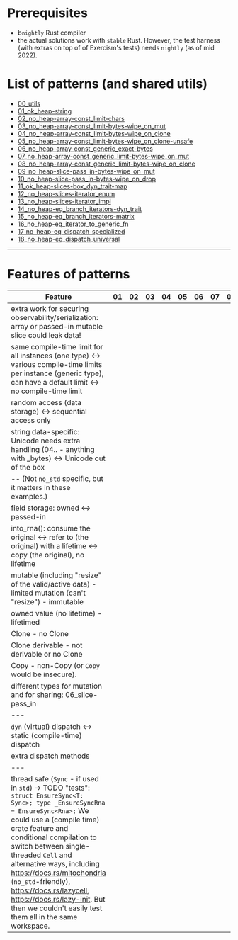 # Prerequisites

- b`nightly` Rust compiler
 - the actual solutions work with `stable` Rust. However, the test harness (with extras on top of of
   Exercism's tests) needs `nightly` (as of mid 2022).

# List of patterns (and shared utils)
- [00_utils](https://github.com/peter-kehl/no_std_rna_slice_patterns/blob/main/00_utils/src/lib.rs)
- [01_ok_heap-string](https://github.com/peter-kehl/no_std_rna_slice_patterns/blob/main/01_ok_heap-string/src/lib.rs)
- [02_no_heap-array-const_limit-chars](https://github.com/peter-kehl/no_std_rna_slice_patterns/blob/main/02_no_heap-array-const_limit-chars/src/lib.rs)
- [03_no_heap-array-const_limit-bytes-wipe_on_mut](https://github.com/peter-kehl/no_std_rna_slice_patterns/blob/main/03_no_heap-array-const_limit-bytes-wipe_on_mut/src/lib.rs)
- [04_no_heap-array-const_limit-bytes-wipe_on_clone](https://github.com/peter-kehl/no_std_rna_slice_patterns/blob/main/04_no_heap-array-const_limit-bytes-wipe_on_clone/src/lib.rs)
- [05_no_heap-array-const_limit-bytes-wipe_on_clone-unsafe](https://github.com/peter-kehl/no_std_rna_slice_patterns/blob/main/05_no_heap-array-const_limit-bytes-wipe_on_clone-unsafe/src/lib.rs)
- [06_no_heap-array-const_generic_exact-bytes](https://github.com/peter-kehl/no_std_rna_slice_patterns/blob/main/06_no_heap-array-const_generic_exact-bytes/src/lib.rs)
- [07_no_heap-array-const_generic_limit-bytes-wipe_on_mut](https://github.com/peter-kehl/no_std_rna_slice_patterns/blob/main/07_no_heap-array-const_generic_limit-bytes-wipe_on_mut/src/lib.rs)
- [08_no_heap-array-const_generic_limit-bytes-wipe_on_clone](https://github.com/peter-kehl/no_std_rna_slice_patterns/blob/main/08_no_heap-array-const_generic_limit-bytes-wipe_on_clone/src/lib.rs)
- [09_no_heap-slice-pass_in-bytes-wipe_on_mut](https://github.com/peter-kehl/no_std_rna_slice_patterns/blob/main/09_no_heap-slice-pass_in-bytes-wipe_on_mut/src/lib.rs)
- [10_no_heap-slice-pass_in-bytes-wipe_on_drop](https://github.com/peter-kehl/no_std_rna_slice_patterns/blob/main/10_no_heap-slice-pass_in-bytes-wipe_on_drop/src/lib.rs)
- [11_ok_heap-slices-box_dyn_trait-map](https://github.com/peter-kehl/no_std_rna_slice_patterns/blob/main/11_ok_heap-slices-box_dyn_trait-map/src/lib.rs)
- [12_no_heap-slices-iterator_enum](https://github.com/peter-kehl/no_std_rna_slice_patterns/blob/main/12_no_heap-slices-iterator_enum/src/lib.rs)
- [13_no_heap-slices-iterator_impl](https://github.com/peter-kehl/no_std_rna_slice_patterns/blob/main/13_no_heap-slices-iterator_impl/src/lib.rs)
- [14_no_heap-eq_branch_iterators-dyn_trait](https://github.com/peter-kehl/no_std_rna_slice_patterns/blob/main/14_no_heap-eq_branch_iterators-dyn_trait/src/lib.rs)
- [15_no_heap-eq_branch_iterators-matrix](https://github.com/peter-kehl/no_std_rna_slice_patterns/blob/main/15_no_heap-eq_branch_iterators-matrix/src/lib.rs)
- [16_no_heap-eq_iterator_to_generic_fn](https://github.com/peter-kehl/no_std_rna_slice_patterns/blob/main/16_no_heap-eq_iterator_to_generic_fn/src/lib.rs)
- [17_no_heap-eq_dispatch_specialized](https://github.com/peter-kehl/no_std_rna_slice_patterns/blob/main/17_no_heap-eq_dispatch_specialized/src/lib.rs)
- [18_no_heap-eq_dispatch_universal](https://github.com/peter-kehl/no_std_rna_slice_patterns/blob/main/18_no_heap-eq_dispatch_universal/src/lib.rs)
---

# Features of patterns
| Feature | [01](https://github.com/peter-kehl/no_std_rna_slice_patterns/blob/main/01_ok_heap-string/src/lib.rs "01_ok_heap-string") | [02](https://github.com/peter-kehl/no_std_rna_slice_patterns/blob/main/02_no_heap-array-const_limit-chars/src/lib.rs "02_no_heap-array-const_limit-chars") | [03](https://github.com/peter-kehl/no_std_rna_slice_patterns/blob/main/03_no_heap-array-const_limit-bytes-wipe_on_mut/src/lib.rs "03_no_heap-array-const_limit-bytes-wipe_on_mut") | [04](https://github.com/peter-kehl/no_std_rna_slice_patterns/blob/main/04_no_heap-array-const_limit-bytes-wipe_on_clone/src/lib.rs "04_no_heap-array-const_limit-bytes-wipe_on_clone") | [05](https://github.com/peter-kehl/no_std_rna_slice_patterns/blob/main/05_no_heap-array-const_limit-bytes-wipe_on_clone-unsafe/src/lib.rs "05_no_heap-array-const_limit-bytes-wipe_on_clone-unsafe") | [06](https://github.com/peter-kehl/no_std_rna_slice_patterns/blob/main/06_no_heap-array-const_generic_exact-bytes/src/lib.rs "06_no_heap-array-const_generic_exact-bytes") | [07](https://github.com/peter-kehl/no_std_rna_slice_patterns/blob/main/07_no_heap-array-const_generic_limit-bytes-wipe_on_mut/src/lib.rs "07_no_heap-array-const_generic_limit-bytes-wipe_on_mut") | [08](https://github.com/peter-kehl/no_std_rna_slice_patterns/blob/main/08_no_heap-array-const_generic_limit-bytes-wipe_on_clone/src/lib.rs "08_no_heap-array-const_generic_limit-bytes-wipe_on_clone") | [09](https://github.com/peter-kehl/no_std_rna_slice_patterns/blob/main/09_no_heap-slice-pass_in-bytes-wipe_on_mut/src/lib.rs "09_no_heap-slice-pass_in-bytes-wipe_on_mut") | [10](https://github.com/peter-kehl/no_std_rna_slice_patterns/blob/main/10_no_heap-slice-pass_in-bytes-wipe_on_drop/src/lib.rs "10_no_heap-slice-pass_in-bytes-wipe_on_drop") | [11](https://github.com/peter-kehl/no_std_rna_slice_patterns/blob/main/11_ok_heap-slices-box_dyn_trait-map/src/lib.rs "11_ok_heap-slices-box_dyn_trait-map") | [12](https://github.com/peter-kehl/no_std_rna_slice_patterns/blob/main/12_no_heap-slices-iterator_enum/src/lib.rs "12_no_heap-slices-iterator_enum") | [13](https://github.com/peter-kehl/no_std_rna_slice_patterns/blob/main/13_no_heap-slices-iterator_impl/src/lib.rs "13_no_heap-slices-iterator_impl") | [14](https://github.com/peter-kehl/no_std_rna_slice_patterns/blob/main/14_no_heap-eq_branch_iterators-dyn_trait/src/lib.rs "14_no_heap-eq_branch_iterators-dyn_trait") | [15](https://github.com/peter-kehl/no_std_rna_slice_patterns/blob/main/15_no_heap-eq_branch_iterators-matrix/src/lib.rs "15_no_heap-eq_branch_iterators-matrix") | [16](https://github.com/peter-kehl/no_std_rna_slice_patterns/blob/main/16_no_heap-eq_iterator_to_generic_fn/src/lib.rs "16_no_heap-eq_iterator_to_generic_fn") | [17](https://github.com/peter-kehl/no_std_rna_slice_patterns/blob/main/17_no_heap-eq_dispatch_specialized/src/lib.rs "17_no_heap-eq_dispatch_specialized") | [18](https://github.com/peter-kehl/no_std_rna_slice_patterns/blob/main/18_no_heap-eq_dispatch_universal/src/lib.rs "18_no_heap-eq_dispatch_universal") |
| --- | --- | --- | --- | --- | --- | --- | --- | --- | --- | --- | --- | --- | --- | --- | --- | --- | --- | --- |
| extra work for securing observability/serialization: array or passed-in mutable slice could leak data! |
| same compile-time limit for all instances (one type) <-> various compile-time limits per instance (generic type), can have a default limit <-> no compile-time limit |
| random access (data storage) <-> sequential access only |
| string data-specific: Unicode needs extra handling (04.. - anything with _bytes) <-> Unicode out of the box |
| -- (Not `no_std` specific, but it matters in these examples.) |
| field storage: owned <-> passed-in |
| into_rna(): consume the original <-> refer to (the original) with a lifetime <-> copy (the original), no lifetime |
| mutable (including "resize" of the valid/active data) - limited mutation (can't "resize") - immutable |
| owned value (no lifetime) - lifetimed |
| Clone - no Clone |
| Clone derivable - not derivable or no Clone |
| Copy - non-Copy (or `Copy` would be insecure). |
| different types for mutation and for sharing: 06_slice-pass_in |
| --- |
|`dyn` (virtual) dispatch <-> static (compile-time) dispatch |
| extra dispatch methods |
| --- |
| thread safe (`Sync` - if used in `std`) -> TODO "tests": `struct EnsureSync<T: Sync>; type _EnsureSyncRna = EnsureSync<Rna>;` We could use a (compile time) crate feature and conditional compilation to switch between single-threaded `Cell` and alternative ways, including https://docs.rs/mitochondria (`no_std`-friendly), https://docs.rs/lazycell, https://docs.rs/lazy-init. But then we couldn't easily test them all in the same workspace. |
